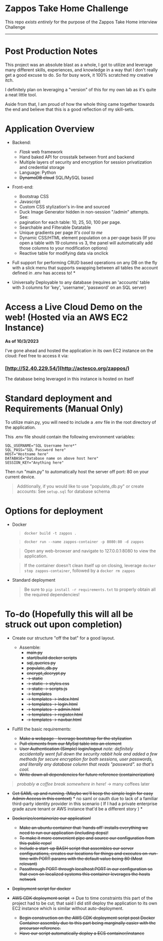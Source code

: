 

# Zappos Take Home Challenge
This repo *exists entirely* for the purpose of the Zappos Take Home interview Challenge 

_____
# Post Production Notes
This project was an absolute blast as a whole, I got to utilize and leverage many different skills, experiences, and knowledge in a way that I don't really get a good excuse to do. So for busy work, it 100% scratched my creative itch.

I definitely plan on leveraging a "version" of this for my own lab as it's quite a neat little tool.

Aside from that, I am proud of how the whole thing came together towards the end and believe that this is a good reflection of my skill-sets.


# **Application Overview**
* Backend:
    - *Flask* web framework
    - Hand baked API for crosstalk between front and backend
    - Multiple layers of security and encryption for session privatization and credential storage
    - Language: Python
    - ~~DynamoDB cloud~~ SQL/MySQL based
    
* Front-end:
    - Bootstrap CSS
    - Javascript
    - Custom CSS stylization's in-line and sourced
    - Duck Image Generator hidden in non-session "/admin" attempts. See: 
    - pagination for each table: 10, 25, 50, 100 per page.
    - Searchable and Filterable Datatable
    - Unique gradients per page *It's cool to me*
    - Dynamic CSS/HTML element population on a per-page basis (If you open a table with 19 columns vs 3, the panel will automatically add those columns to your modification options)
    - Reactive table for modifying data via onclick


* Full support for performing CRUD based operations on any DB on the fly with a slick menu that supports swapping between all tables the account defined in .env has access to! *

* Universally Deployable to any database (requires an 'accounts' table with 3 columns for 'key', 'username', 'password' on an SQL server)

# Access a Live Cloud Demo on the web! (Hosted via an AWS EC2 Instance)

**As of 10/3/2023**

I've gone ahead and hosted the application in its own EC2 instance on the cloud:
Feel free to access it via: 

### [http://52.40.229.54/](http://actesco.org/zappos/)

The database being leveraged in this instance is hosted on itself

# Standard deployment and Requirements (Manual Only)

To utilize main.py, you will need to include a .env file in the root directory of the application.

This .env file should contain the following environment variables:

```
SQL_USERNAME="SQL Username here*"
SQL_PASS="SQL Password here"
HOST="Hostname here"
DATABASE="Database name on above host here"
SESSION_KEY="Anything here"
```

Then run "main.py" to automatically host the server off port: 80 on your current device.
     
> Additionally, if you would like to use "populate_db.py" or create accounts: See `setup.sql` for database schema

# Options for deployment
  - Docker
    > `docker build -t zappos .`
    
    > `docker run --name zappos-container -p 8080:80 -d zappos`
    
    > Open any web-browser and navigate to 127.0.0.1:8080 to view the application. 
  
    > If the container doesn't clean itself up on closing, leverage `docker stop zappos-container`, followed by a `docker rm zappos`

  - Standard deployment

  
    > Be sure to `pip install -r requirements.txt` to properly obtain all the required dependencies!
# To-do (Hopefully this will all be struck out upon completion)

  * Create our structure "off the bat" for a good layout.
      - Assemble:
        * ~~main.py~~
        * ~~start/build docker scripts~~
        * ~~sql_queries.py~~
        * ~~populate_db.py~~
        * ~~encrypt_decrypt.py~~
        *   ~~-> static~~
        *   ~~-> static -> styles.css~~
        *   ~~-> static -> scripts.js~~
        *   ~~-> templates~~
        *   ~~-> templates -> index.html~~
        *   ~~-> templates -> login.html~~
        *   ~~-> templates -> admin.html~~
        *   ~~-> templates -> register.html~~
        *   ~~-> templates -> navbar.html~~
  
  * Fulfill the basic requirements:
      - ~~Make a webpage - leverage bootstrap for the stylization~~
      - ~~Pull elements from our MySql table into an element~~
      - ~~User Authentication (Simple) login/logout~~ *note: definitely accidentally went full down the security rabbit hole and added a few methods for secure encryption for both sessions, user passwords, and literally any database column that reads "password". so that's cool.* 
      - ~~Write down all dependencies for future reference (containerization)~~

> *probably ~~a~~ coffee break somewhere in here!* -> many coffees later

  - ~~Get SAML up and running. (Maybe we'll keep the simple login for easy Admin Access in this context)~~ * no saml or oauth due to lack of a familiar third-party identity provider in this scenario ( If I had a private enterprise grade azure tenant or AWS instance that'd be a different story ) *
    
  * ~~Dockerize/containerize our application!~~
      - ~~Make an ubuntu container that 'hands off' installs everything we need to run our application (including deps)!~~
      - ~~To make it more convenient pipe and source our configuration from this public repo!~~
      - ~~Include a start-up BASH script that assembles our server configurations, creates our locations for things and executes on-run-time with PORT params with the default value being 80 (Most relevant)~~
      - ~~Passthrough PORT through localhost:PORT in our configuration so that even on localized systems this container leverages the hosts network~~
  * ~~Deployment script for docker~~
    
  * ~~AWS CDK deployment script~~ -> Due to time constraints this part of the project had to be cut; that said I did still deploy the application to its own EC2 instance which is similar without auto-deployment.
      - ~~Begin construction on the AWS CDK deployment script post Docker Container assembly due to this part being marginally easier with the precursor reference.~~
      - ~~Have our script automatically deploy a ECS container/instance~~
  

